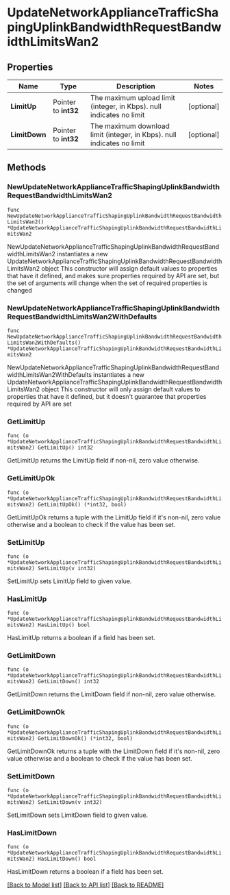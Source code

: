 # UpdateNetworkApplianceTrafficShapingUplinkBandwidthRequestBandwidthLimitsWan2

## Properties

Name | Type | Description | Notes
------------ | ------------- | ------------- | -------------
**LimitUp** | Pointer to **int32** | The maximum upload limit (integer, in Kbps). null indicates no limit | [optional] 
**LimitDown** | Pointer to **int32** | The maximum download limit (integer, in Kbps). null indicates no limit | [optional] 

## Methods

### NewUpdateNetworkApplianceTrafficShapingUplinkBandwidthRequestBandwidthLimitsWan2

`func NewUpdateNetworkApplianceTrafficShapingUplinkBandwidthRequestBandwidthLimitsWan2() *UpdateNetworkApplianceTrafficShapingUplinkBandwidthRequestBandwidthLimitsWan2`

NewUpdateNetworkApplianceTrafficShapingUplinkBandwidthRequestBandwidthLimitsWan2 instantiates a new UpdateNetworkApplianceTrafficShapingUplinkBandwidthRequestBandwidthLimitsWan2 object
This constructor will assign default values to properties that have it defined,
and makes sure properties required by API are set, but the set of arguments
will change when the set of required properties is changed

### NewUpdateNetworkApplianceTrafficShapingUplinkBandwidthRequestBandwidthLimitsWan2WithDefaults

`func NewUpdateNetworkApplianceTrafficShapingUplinkBandwidthRequestBandwidthLimitsWan2WithDefaults() *UpdateNetworkApplianceTrafficShapingUplinkBandwidthRequestBandwidthLimitsWan2`

NewUpdateNetworkApplianceTrafficShapingUplinkBandwidthRequestBandwidthLimitsWan2WithDefaults instantiates a new UpdateNetworkApplianceTrafficShapingUplinkBandwidthRequestBandwidthLimitsWan2 object
This constructor will only assign default values to properties that have it defined,
but it doesn't guarantee that properties required by API are set

### GetLimitUp

`func (o *UpdateNetworkApplianceTrafficShapingUplinkBandwidthRequestBandwidthLimitsWan2) GetLimitUp() int32`

GetLimitUp returns the LimitUp field if non-nil, zero value otherwise.

### GetLimitUpOk

`func (o *UpdateNetworkApplianceTrafficShapingUplinkBandwidthRequestBandwidthLimitsWan2) GetLimitUpOk() (*int32, bool)`

GetLimitUpOk returns a tuple with the LimitUp field if it's non-nil, zero value otherwise
and a boolean to check if the value has been set.

### SetLimitUp

`func (o *UpdateNetworkApplianceTrafficShapingUplinkBandwidthRequestBandwidthLimitsWan2) SetLimitUp(v int32)`

SetLimitUp sets LimitUp field to given value.

### HasLimitUp

`func (o *UpdateNetworkApplianceTrafficShapingUplinkBandwidthRequestBandwidthLimitsWan2) HasLimitUp() bool`

HasLimitUp returns a boolean if a field has been set.

### GetLimitDown

`func (o *UpdateNetworkApplianceTrafficShapingUplinkBandwidthRequestBandwidthLimitsWan2) GetLimitDown() int32`

GetLimitDown returns the LimitDown field if non-nil, zero value otherwise.

### GetLimitDownOk

`func (o *UpdateNetworkApplianceTrafficShapingUplinkBandwidthRequestBandwidthLimitsWan2) GetLimitDownOk() (*int32, bool)`

GetLimitDownOk returns a tuple with the LimitDown field if it's non-nil, zero value otherwise
and a boolean to check if the value has been set.

### SetLimitDown

`func (o *UpdateNetworkApplianceTrafficShapingUplinkBandwidthRequestBandwidthLimitsWan2) SetLimitDown(v int32)`

SetLimitDown sets LimitDown field to given value.

### HasLimitDown

`func (o *UpdateNetworkApplianceTrafficShapingUplinkBandwidthRequestBandwidthLimitsWan2) HasLimitDown() bool`

HasLimitDown returns a boolean if a field has been set.


[[Back to Model list]](../README.md#documentation-for-models) [[Back to API list]](../README.md#documentation-for-api-endpoints) [[Back to README]](../README.md)



